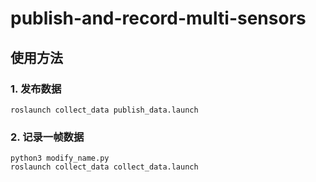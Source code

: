 # publish-and-record-multi-sensors

## 使用方法
### 1. 发布数据

```
roslaunch collect_data publish_data.launch
```

### 2. 记录一帧数据

```
python3 modify_name.py
roslaunch collect_data collect_data.launch
```
